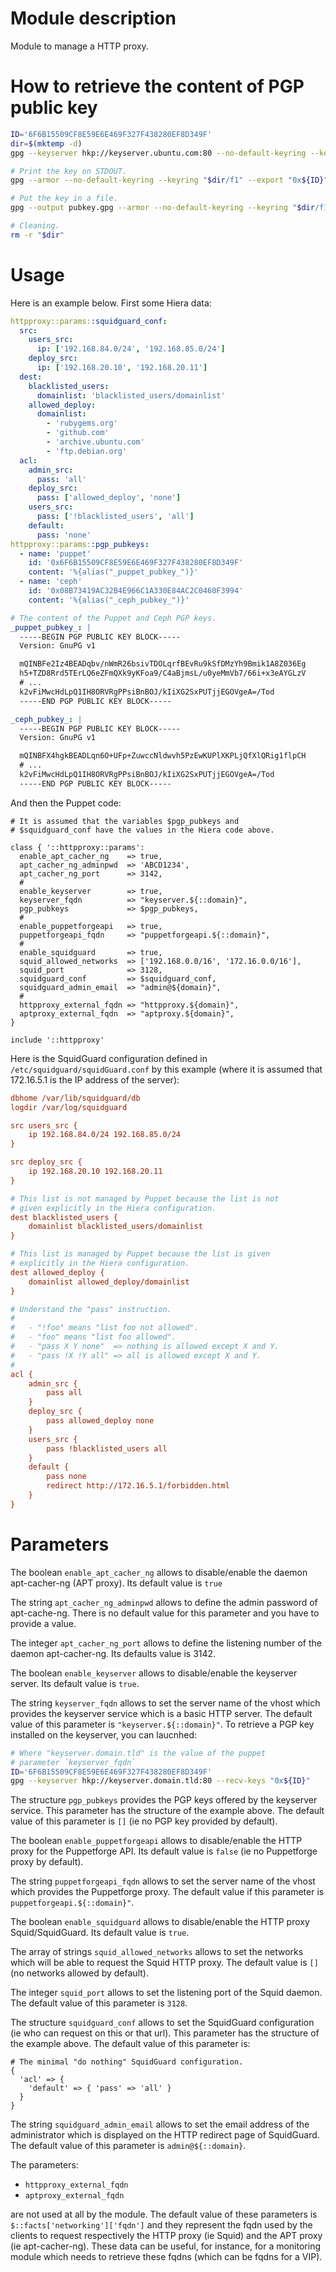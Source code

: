 # Module description

Module to manage a HTTP proxy.


# How to retrieve the content of PGP public key

```sh
ID='6F6B15509CF8E59E6E469F327F438280EF8D349F'
dir=$(mktemp -d)
gpg --keyserver hkp://keyserver.ubuntu.com:80 --no-default-keyring --keyring "$dir/f1" --recv-keys "0x${ID}"

# Print the key on STDOUT.
gpg --armor --no-default-keyring --keyring "$dir/f1" --export "0x${ID}"

# Put the key in a file.
gpg --output pubkey.gpg --armor --no-default-keyring --keyring "$dir/f1" --export "0x${ID}"

# Cleaning.
rm -r "$dir"
```


# Usage

Here is an example below. First some Hiera data:

```yaml
httpproxy::params::squidguard_conf:
  src:
    users_src:
      ip: ['192.168.84.0/24', '192.168.85.0/24']
    deploy_src:
      ip: ['192.168.20.10', '192.168.20.11']
  dest:
    blacklisted_users:
      domainlist: 'blacklisted_users/domainlist'
    allowed_deploy:
      domainlist:
        - 'rubygems.org'
        - 'github.com'
        - 'archive.ubuntu.com'
        - 'ftp.debian.org'
  acl:
    admin_src:
      pass: 'all'
    deploy_src:
      pass: ['allowed_deploy', 'none']
    users_src:
      pass: ['!blacklisted_users', 'all']
    default:
      pass: 'none'
httpproxy::params::pgp_pubkeys:
  - name: 'puppet'
    id: '0x6F6B15509CF8E59E6E469F327F438280EF8D349F'
    content: '%{alias("_puppet_pubkey_")}'
  - name: 'ceph'
    id: '0x08B73419AC32B4E966C1A330E84AC2C0460F3994'
    content: '%{alias("_ceph_pubkey_")}'

# The content of the Puppet and Ceph PGP keys.
_puppet_pubkey_: |
  -----BEGIN PGP PUBLIC KEY BLOCK-----
  Version: GnuPG v1

  mQINBFe2Iz4BEADqbv/nWmR26bsivTDOLqrfBEvRu9kSfDMzYh9Bmik1A8Z036Eg
  h5+TZD8Rrd5TErLQ6eZFmQXk9yKFoa9/C4aBjmsL/u0yeMmVb7/66i+x3eAYGLzV
  # ...
  k2vFiMwcHdLpQ1IH8ORVRgPPsiBnBOJ/kIiXG2SxPUTjjEGOVgeA=/Tod
  -----END PGP PUBLIC KEY BLOCK-----

_ceph_pubkey_: |
  -----BEGIN PGP PUBLIC KEY BLOCK-----
  Version: GnuPG v1

  mQINBFX4hgkBEADLqn6O+UFp+ZuwccNldwvh5PzEwKUPlXKPLjQfXlQRig1flpCH
  # ...
  k2vFiMwcHdLpQ1IH8ORVRgPPsiBnBOJ/kIiXG2SxPUTjjEGOVgeA=/Tod
  -----END PGP PUBLIC KEY BLOCK-----
```

And then the Puppet code:

```puppet
# It is assumed that the variables $pgp_pubkeys and
# $squidguard_conf have the values in the Hiera code above.

class { '::httpproxy::params':
  enable_apt_cacher_ng    => true,
  apt_cacher_ng_adminpwd  => 'ABCD1234',
  apt_cacher_ng_port      => 3142,
  #
  enable_keyserver        => true,
  keyserver_fqdn          => "keyserver.${::domain}",
  pgp_pubkeys             => $pgp_pubkeys,
  #
  enable_puppetforgeapi   => true,
  puppetforgeapi_fqdn     => "puppetforgeapi.${::domain}",
  #
  enable_squidguard       => true,
  squid_allowed_networks  => ['192.168.0.0/16', '172.16.0.0/16'],
  squid_port              => 3128,
  squidguard_conf         => $squidguard_conf,
  squidguard_admin_email  => "admin@${domain}",
  #
  httpproxy_external_fqdn => "httpproxy.${domain}",
  aptproxy_external_fqdn  => "aptproxy.${domain}",
}

include '::httpproxy'
```

Here is the SquidGuard configuration defined in
`/etc/squidguard/squidGuard.conf` by this example
(where it is assumed that 172.16.5.1 is the IP
address of the server):

```cfg
dbhome /var/lib/squidguard/db
logdir /var/log/squidguard

src users_src {
    ip 192.168.84.0/24 192.168.85.0/24
}

src deploy_src {
    ip 192.168.20.10 192.168.20.11
}

# This list is not managed by Puppet because the list is not
# given explicitly in the Hiera configuration.
dest blacklisted_users {
    domainlist blacklisted_users/domainlist
}

# This list is managed by Puppet because the list is given
# explicitly in the Hiera configuration.
dest allowed_deploy {
    domainlist allowed_deploy/domainlist
}

# Understand the "pass" instruction.
#
#   - "!foo" means "list foo not allowed".
#   - "foo" means "list foo allowed".
#   - "pass X Y none"  => nothing is allowed except X and Y.
#   - "pass !X !Y all" => all is allowed except X and Y.
#
acl {
    admin_src {
        pass all
    }
    deploy_src {
        pass allowed_deploy none
    }
    users_src {
        pass !blacklisted_users all
    }
    default {
        pass none
        redirect http://172.16.5.1/forbidden.html
    }
}
```


# Parameters

The boolean `enable_apt_cacher_ng` allows to disable/enable
the daemon apt-cacher-ng (APT proxy). Its default value is
`true`

The string `apt_cacher_ng_adminpwd` allows to define the
admin password of apt-cache-ng. There is no default value
for this parameter and you have to provide a value.

The integer `apt_cacher_ng_port` allows to define the
listening number of the daemon apt-cacher-ng. Its defaults
value is 3142.

The boolean `enable_keyserver` allows to disable/enable the
keyserver server. Its default value is `true`.

The string `keyserver_fqdn` allows to set the server name
of the vhost which provides the keyserver service which is
a basic HTTP server. The default value of this parameter is
`"keyserver.${::domain}"`. To retrieve a PGP key installed
on the keyserver, you can laucnhed:

```sh
# Where "keyserver.domain.tld" is the value of the puppet
# parameter `keyserver_fqdn`
ID='6F6B15509CF8E59E6E469F327F438280EF8D349F'
gpg --keyserver hkp://keyserver.domain.tld:80 --recv-keys "0x${ID}"
```

The structure `pgp_pubkeys` provides the PGP keys offered by
the keyserver service. This parameter has the structure of
the example above. The default value of this parameter is
`[]` (ie no PGP key provided by default).

The boolean `enable_puppetforgeapi` allows to disable/enable
the HTTP proxy for the Puppetforge API. Its default value
is `false` (ie no Puppetforge proxy by default).

The string `puppetforgeapi_fqdn` allows to set the server name
of the vhost which provides the Puppetforge proxy. The default
value if this parameter is `puppetforgeapi.${::domain}"`.

The boolean `enable_squidguard` allows to disable/enable the
HTTP proxy Squid/SquidGuard. Its default value is `true`.

The array of strings `squid_allowed_networks` allows to set
the networks which will be able to request the Squid HTTP
proxy. The default value is `[]` (no networks allowed by
default).

The integer `squid_port` allows to set the listening port of
the Squid daemon. The default value of this parameter is
`3128`.

The structure `squidguard_conf` allows to set the SquidGuard
configuration (ie who can request on this or that url). This
parameter has the structure of the example above. The default
value of this parameter is:

```puppet
# The minimal "do nothing" SquidGuard configuration.
{
  'acl' => {
    'default' => { 'pass' => 'all' }
  }
}
```

The string `squidguard_admin_email` allows to set the email
address of the administrator which is displayed on the HTTP
redirect page of SquidGuard. The default value of this
parameter is `admin@${::domain}`.

The parameters:

- `httpproxy_external_fqdn`
- `aptproxy_external_fqdn`

are not used at all by the module. The default value of
these parameters is `$::facts['networking']['fqdn']` and
they represent the fqdn used by the clients to request
respectively the HTTP proxy (ie Squid) and the APT proxy (ie
apt-cacher-ng). These data can be useful, for instance, for
a monitoring module which needs to retrieve these fqdns
(which can be fqdns for a VIP).



